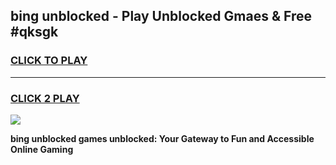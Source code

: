 
## bing unblocked - Play Unblocked Gmaes & Free #qksgk
<h3>
<a href="https://news.freeplayer.one?title=bing_unblocked&ref=26F">CLICK TO PLAY</a></h3>
<hr>

<h3>
<a href="https://news.freeplayer.one?title=bing_unblocked&ref=26F">CLICK 2 PLAY</a>
  
</h3>

<a href="https://news.freeplayer.one?title=bing_unblocked&ref=26F/"><img src="https://clearcache.store/games.png"></a>


**bing unblocked games unblocked: Your Gateway to Fun and Accessible Online Gaming**

